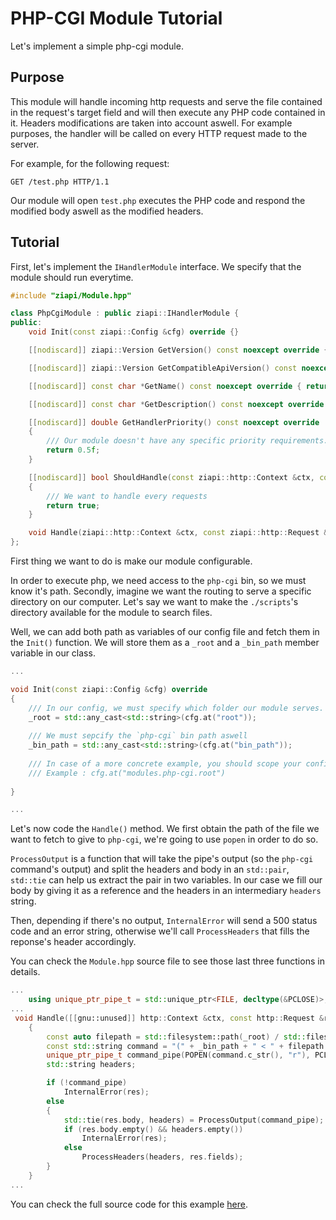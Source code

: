# PHP-CGI Module Tutorial

Let's implement a simple php-cgi module.

## Purpose

This module will handle incoming http requests and serve the file contained in the request's target field and will then execute any PHP code contained in it. Headers modifications are taken into account aswell.
For example purposes, the handler will be called on every HTTP request made to the server.

For example, for the following request:
```
GET /test.php HTTP/1.1
```

Our module will open `test.php` executes the PHP code and respond the modified body aswell as the modified headers.

## Tutorial

First, let's implement the `IHandlerModule` interface. We specify that the module should run everytime.

```c++
#include "ziapi/Module.hpp"

class PhpCgiModule : public ziapi::IHandlerModule {
public:
    void Init(const ziapi::Config &cfg) override {}

    [[nodiscard]] ziapi::Version GetVersion() const noexcept override { return {0, 1}; }

    [[nodiscard]] ziapi::Version GetCompatibleApiVersion() const noexcept override { return {1, 0}; }

    [[nodiscard]] const char *GetName() const noexcept override { return "PHP-CGI"; }

    [[nodiscard]] const char *GetDescription() const noexcept override { return "Executes PHP"; }

    [[nodiscard]] double GetHandlerPriority() const noexcept override
    {
        /// Our module doesn't have any specific priority requirements.
        return 0.5f;
    }

    [[nodiscard]] bool ShouldHandle(const ziapi::http::Context &ctx, const ziapi::http::Request &req) const override
    {
        /// We want to handle every requests
        return true;
    }

    void Handle(ziapi::http::Context &ctx, const ziapi::http::Request &req, ziapi::http::Response &res) override {}
};
```

First thing we want to do is make our module configurable. 

In order to execute php, we need access to the `php-cgi` bin, so we must know it's path.
Secondly, imagine we want the routing to serve a specific directory on our computer. Let's say we want to make the `./scripts`'s directory available for the module to search files.

Well, we can add both path as variables of our config file and fetch them in the `Init()` function. We will store them as a `_root` and a `_bin_path` member variable in our class.

```c++
...

void Init(const ziapi::Config &cfg) override
{
    /// In our config, we must specify which folder our module serves.
    _root = std::any_cast<std::string>(cfg.at("root"));
    
    /// We must sepcify the `php-cgi` bin path aswell
    _bin_path = std::any_cast<std::string>(cfg.at("bin_path"));
    
    /// In case of a more concrete example, you should scope your config keys
    /// Example : cfg.at("modules.php-cgi.root")
    
}

...
```

Let's now code the `Handle()` method. We first obtain the path of the file we want to fetch to give to `php-cgi`, we're going to use `popen` in order to do so.

`ProcessOutput` is a function that will take the pipe's output (so the `php-cgi` command's output) and split the headers and body in an `std::pair`, `std::tie` can help us extract the pair in two variables. In our case we fill our body by giving it as a reference and the headers in an intermediary `headers` string.

Then, depending if there's no output, `InternalError` will send a 500 status code and an error string, otherwise we'll call `ProcessHeaders` that fills the reponse's header accordingly.

You can check the `Module.hpp` source file to see those last three functions in details.


```c++
...
    using unique_ptr_pipe_t = std::unique_ptr<FILE, decltype(&PCLOSE)>;
...
 void Handle([[gnu::unused]] http::Context &ctx, const http::Request &req, http::Response &res)
    {
        const auto filepath = std::filesystem::path(_root) / std::filesystem::path(req.target);
        const std::string command = "(" + _bin_path + " < " + filepath.string() + ") 2> /dev/null";
        unique_ptr_pipe_t command_pipe(POPEN(command.c_str(), "r"), PCLOSE);
        std::string headers;

        if (!command_pipe)
            InternalError(res);
        else
        {
            std::tie(res.body, headers) = ProcessOutput(command_pipe);
            if (res.body.empty() && headers.empty())
                InternalError(res);
            else
                ProcessHeaders(headers, res.fields);
        }
    }
...
```

You can check the full source code for this example [here](/examples/modules/php-cgi/PhpCgiModule.hpp).

